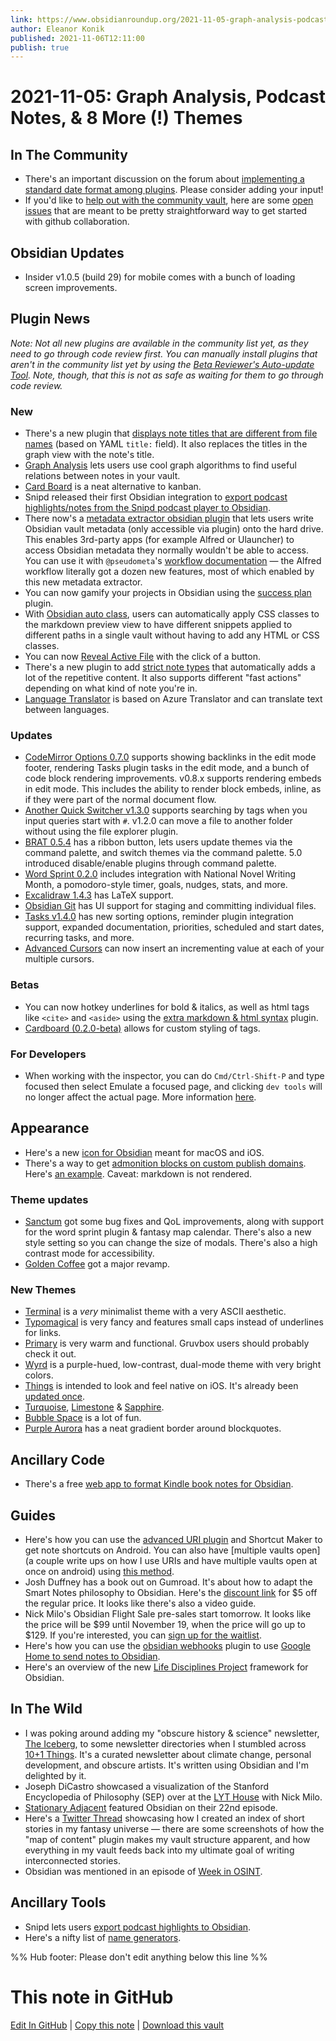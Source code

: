 ```yaml
---
link: https://www.obsidianroundup.org/2021-11-05-graph-analysis-podcast-notes-8-more-themes/
author: Eleanor Konik
published: 2021-11-06T12:11:00
publish: true
---
```


# 2021-11-05: Graph Analysis, Podcast Notes, & 8 More (!) Themes

## In The Community

-   There's an important discussion on the forum about [implementing a standard date format among plugins](https://forum.obsidian.md/t/task-management-devs-add-date-format-standard/26464). Please consider adding your input!
-   If you'd like to [help out with the community vault](https://publish.obsidian.md/hub/CONTRIBUTING), here are some [open issues](https://github.com/obsidian-community/obsidian-hub/issues?q=is%3Aissue+is%3Aopen+label%3A%22good+first+issue%22) that are meant to be pretty straightforward way to get started with github collaboration.

## Obsidian Updates

-   Insider v1.0.5 (build 29) for mobile comes with a bunch of loading screen improvements.

## Plugin News

_Note: Not all new plugins are available in the community list yet, as they need to go through code review first. You can manually install plugins that aren't in the community list yet by using the [Beta Reviewer's Auto-update Tool](https://github.com/TfTHacker/obsidian42-brat). Note, though, that this is not as safe as waiting for them to go through code review._

### New

-   There's a new plugin that [displays note titles that are different from file names](https://github.com/Shinigami072/file-explorer-note-title) (based on YAML `title:` field). It also replaces the titles in the graph view with the note's title.
-   [Graph Analysis](https://github.com/SkepticMystic/graph-analysis) lets users use cool graph algorithms to find useful relations between notes in your vault.
-   [Card Board](https://github.com/roovo/obsidian-card-board) is a neat alternative to kanban.
-   Snipd released their first Obsidian integration to [export podcast highlights/notes from the Snipd podcast player to Obsidian](https://blog.snipd.com/how-to-export-your-podcast-highlights-to-obsidian-54208c06d491).
-   There now's a [metadata extractor obsidian plugin](https://github.com/kometenstaub/metadata-extractor) that lets users write Obsidian vault metadata (only accessible via plugin) onto the hard drive. This enables 3rd-party apps (for example Alfred or Ulauncher) to access Obsidian metadata they normally wouldn't be able to access. You can use it with `@pseudometa`'s [workflow documentation](https://github.com/chrisgrieser/shimmering-obsidian#feature-overview) — the Alfred workflow literally got a dozen new features, most of which enabled by this new metadata extractor.
-   You can now gamify your projects in Obsidian using the [success plan](https://github.com/joshwingreene/obsidian-success-plan) plugin.
-   With [Obsidian auto class](https://github.com/OfficerHalf/obsidian-auto-class), users can automatically apply CSS classes to the markdown preview view to have different snippets applied to different paths in a single vault without having to add any HTML or CSS classes.
-   You can now [Reveal Active File](https://github.com/claremacrae/obsidian-manually-reveal-active-file) with the click of a button.
-   There's a new plugin to add [strict note types](https://github.com/konodyuk/obsidian-typing) that automatically adds a lot of the repetitive content. It also supports different "fast actions" depending on what kind of note you're in.
-   [Language Translator](https://github.com/twentytwokhz/language-translator) is based on Azure Translator and can translate text between languages.

### Updates

-   [CodeMirror Options 0.7.0](https://github.com/nothingislost/obsidian-codemirror-options) supports showing backlinks in the edit mode footer, rendering Tasks plugin tasks in the edit mode, and a bunch of code block rendering improvements. v0.8.x supports rendering embeds in edit mode. This includes the ability to render block embeds, inline, as if they were part of the normal document flow.
-   [Another Quick Switcher v1.3.0](https://github.com/tadashi-aikawa/obsidian-another-quick-switcher/releases/tag/1.3.0) supports searching by tags when you input queries start with `#`. v1.2.0 can move a file to another folder without using the file explorer plugin.
-   [BRAT 0.5.4](https://github.com/TfTHacker/obsidian42-brat) has a ribbon button, lets users update themes via the command palette, and switch themes via the command palette. 5.0 introduced disable/enable plugins through command palette.
-   [Word Sprint 0.2.0](https://github.com/kinabalu/obsidian-word-sprint) includes integration with National Novel Writing Month, a pomodoro-style timer, goals, nudges, stats, and more.
-   [Excalidraw 1.4.3](https://github.com/zsviczian/obsidian-excalidraw-plugin/releases/tag/1.4.3) has LaTeX support.
-   [Obsidian Git](https://github.com/denolehov/obsidian-git/releases/tag/1.14.0) has UI support for staging and committing individual files.
-   [Tasks v1.4.0](https://github.com/schemar/obsidian-tasks/releases/tag/1.4.0) has new sorting options, reminder plugin integration support, expanded documentation, priorities, scheduled and start dates, recurring tasks, and more.
-   [Advanced Cursors](https://github.com/SkepticMystic/advanced-cursors) can now insert an incrementing value at each of your multiple cursors.

### Betas

-   You can now hotkey underlines for bold & italics, as well as html tags like `<cite>` and `<aside>` using the [extra markdown & html syntax](https://github.com/chrisgrieser/obsidian-extra-md-html-syntax) plugin.
-   [Cardboard (0.2.0-beta)](https://github.com/roovo/obsidian-card-board) allows for custom styling of tags.

### For Developers

-   When working with the inspector, you can do `Cmd/Ctrl-Shift-P` and type focused then select Emulate a focused page, and clicking `dev tools` will no longer affect the actual page. More information [here](http://discordapp.com/channels/686053708261228577/702656734631821413/905598865141563433).

## Appearance

-   Here's a new [icon for Obsidian](https://gnelson.gumroad.com/l/obsidian2) meant for macOS and iOS.
-   There's a way to get [admonition blocks on custom publish domains](https://discord.com/channels/686053708261228577/768134314864017429/900775733188759603). Here's [an example](https://notes.gnotract.com/80+📓+Literature+Notes/87+🗄️+Filed/vesoulis2021jperinatol). Caveat: markdown is not rendered.

### Theme updates

-   [Sanctum](https://github.com/jdanielmourao/obsidian-sanctum/releases/tag/v0.3.0) got some bug fixes and QoL improvements, along with support for the word sprint plugin & fantasy map calendar. There's also a new style setting so you can change the size of modals. There's also a high contrast mode for accessibility.
-   [Golden Coffee](https://github.com/kinmury/GoldenCoffeeTheme) got a major revamp.

### New Themes

-   [Terminal](https://github.com/zcysxy/Obsidian-Terminal-Theme) is a _very_ minimalist theme with a very ASCII aesthetic.
-   [Typomagical](https://github.com/hungsu/typomagical-obsidian) is very fancy and features small caps instead of underlines for links.
-   [Primary](https://github.com/ceciliamay/obsidianmd-theme-primary) is very warm and functional. Gruvbox users should probably check it out.
-   [Wyrd](https://github.com/curio-heart/obsidian-wyrd) is a purple-hued, low-contrast, dual-mode theme with very bright colors.
-   [Things](https://github.com/colineckert/obsidian-things) is intended to look and feel native on iOS. It's already been [updated once](https://twitter.com/colineckert/status/1456693780841578496?t=PDpHo0u6FGRnEfdaiqY3lg).
-   [Turquoise](https://github.com/gracejoseph1236/obsidian-turquoise), [Limestone](https://github.com/gracejoseph1236/obsidian-limestone) & [Sapphire](https://github.com/gracejoseph1236/obsidian-sapphire).
-   [Bubble Space](https://github.com/Emrie-Candera/Bubble-Space-Theme) is a lot of fun.
-   [Purple Aurora](https://github.com/AndreasStandar/Obsidian-Theme---Purple-Aurora) has a neat gradient border around blockquotes.

## Ancillary Code

-   There's a free [web app to format Kindle book notes for Obsidian](https://www.reddit.com/r/ObsidianMD/comments/qmhw2e/i_made_an_app_to_format_kindle_book_notes_for/).

## Guides

-   Here's how you can use the [advanced URI plugin](https://discord.com/channels/686053708261228577/864046194195431425/904323421310173185) and Shortcut Maker to get note shortcuts on Android. You can also have [multiple vaults open](a couple write ups on how I use URIs and have multiple vaults open at once on android) using [this method](https://grimoire.wychwit.ch/notes/how-to-have-two-obsidian-vaults-open,-and-open-obsidian-uris-in-them).
-   Josh Duffney has a book out on Gumroad. It's about how to adapt the Smart Notes philosophy to Obsidian. Here's the [discount link](https://joshduffney.gumroad.com/l/take-smart-notes-obsidian/obsidian) for $5 off the regular price. It looks like there's also a video guide.
-   Nick Milo's Obsidian Flight Sale pre-sales start tomorrow. It looks like the price will be $99 until November 19, when the price will go up to $129. If you're interested, you can [sign up for the waitlist](https://lyt.ck.page/ace689c709).
-   Here's how you can use the [obsidian webhooks](https://github.com/trashhalo/obsidian-webhooks) plugin to use [Google Home to send notes to Obsidian](https://www.youtube.com/watch?v=45Q9bxmZbiM).
-   Here's an overview of the new [Life Disciplines Project](https://www.youtube.com/watch?v=XTwDhiDGk50) framework for Obsidian.

## In The Wild

-   I was poking around adding my "obscure history & science" newsletter, [The Iceberg](https://newsletter.eleanorkonik.com/), to some newsletter directories when I stumbled across [10+1 Things](https://rishikesh.substack.com/about). It's a curated newsletter about climate change, personal development, and obscure artists. It's written using Obsidian and I'm delighted by it.
-   Joseph DiCastro showcased a visualization of the Stanford Encyclopedia of Philosophy (SEP) over at the [LYT House](https://www.youtube.com/watch?v=xrz_TvdPcy4) with Nick Milo.
-   [Stationary Adjacent](https://stationeryadjacent.com/episodes/022) featured Obsidian on their 22nd episode.
-   Here's a [Twitter Thread](https://twitter.com/EleanorKonik/status/1456317253931057158) showcasing how I created an index of short stories in my fantasy universe — there are some screenshots of how the "map of content" plugin makes my vault structure apparent, and how everything in my vault feeds back into my ultimate goal of writing interconnected stories.
-   Obsidian was mentioned in an episode of [Week in OSINT](https://sector035.nl/articles/2021-42).

## Ancillary Tools

-   Snipd lets users [export podcast highlights to Obsidian](https://blog.snipd.com/how-to-export-your-podcast-highlights-to-obsidian-54208c06d491).
-   Here's a nifty list of [name generators](https://discord.com/channels/686053708261228577/805952223124520961/904118778160377917).

%% Hub footer: Please don't edit anything below this line %%

# This note in GitHub

<span class="git-footer">[Edit In GitHub](https://github.dev/obsidian-community/obsidian-hub/blob/main/01%20-%20Community/Obsidian%20Roundup/2021-11-05%20%20Graph%20Analysis%2C%20Podcast%20Notes%2C%20and%208%20More%20Themes.md "git-hub-edit-note") | [Copy this note](https://raw.githubusercontent.com/obsidian-community/obsidian-hub/main/01%20-%20Community/Obsidian%20Roundup/2021-11-05%20%20Graph%20Analysis%2C%20Podcast%20Notes%2C%20and%208%20More%20Themes.md "git-hub-copy-note") | [Download this vault](https://github.com/obsidian-community/obsidian-hub/archive/refs/heads/main.zip "git-hub-download-vault") </span>